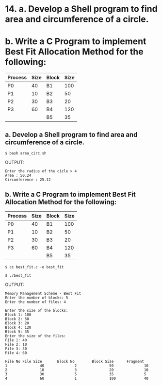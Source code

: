 # 14. a. Develop a Shell program to find area and circumference of a circle.
# b. Write a C Program to implement Best Fit Allocation Method for the following:

| Process | Size | Block | Size |
|---------|------|-------|------|
|  P0     |  40  |  B1   |  100 |
|  P1     |  10  |  B2   |  50  |
|  P2     |  30  |  B3   |  20  |
|  P3     |  60  |  B4   |  120 |
|         |      |  B5   |  35  |


## a. Develop a Shell program to find area and circumference of a circle.

`$ bash area_circ.sh`

OUTPUT:

```
Enter the radius of the cicle > 4
Area : 50.24
Circumference : 25.12
```

## b. Write a C Program to implement Best Fit Allocation Method for the following:

| Process | Size | Block | Size |
|---------|------|-------|------|
|  P0     |  40  |  B1   |  100 |
|  P1     |  10  |  B2   |  50  |
|  P2     |  30  |  B3   |  20  |
|  P3     |  60  |  B4   |  120 |
|         |      |  B5   |  35  |

`$ cc best_fit.c -o best_fit`

`$ ./best_fit`

OUTPUT:

```
Memory Management Scheme - Best Fit
Enter the number of blocks: 5
Enter the number of files: 4

Enter the size of the blocks:
Block 1: 100
Block 2: 50
Block 3: 20
Block 4: 120
Block 5: 35
Enter the size of the files:
File 1: 40
File 2: 10
File 3: 30
File 4: 60

File No File Size       Block No        Block Size      Fragment
1               40              2               50              10
2               10              3               20              10
3               30              5               35              5
4               60              1               100             40  
```
